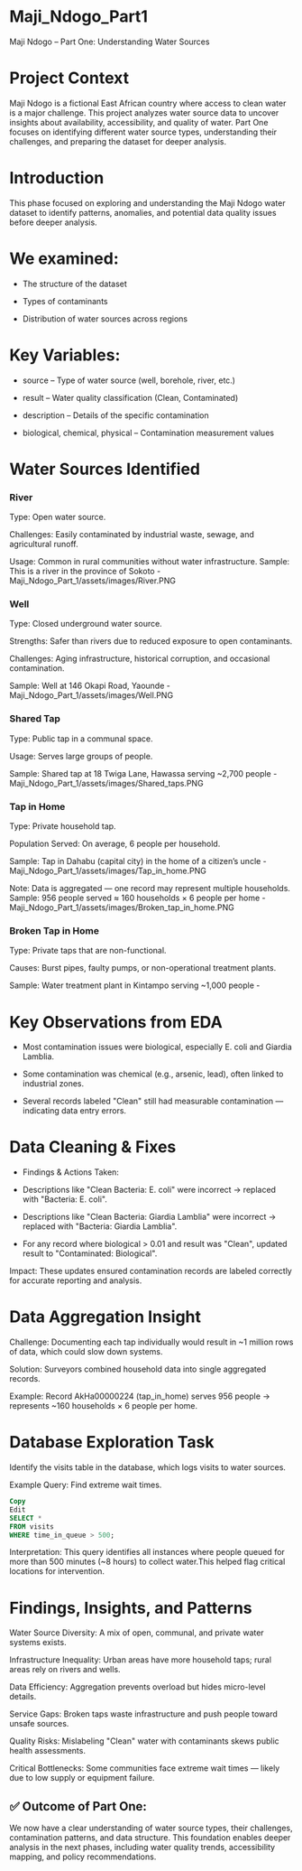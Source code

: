 # Maji_Ndogo_Part1
Maji Ndogo – Part One: Understanding Water Sources

# Project Context
Maji Ndogo is a fictional East African country where access to clean water is a major challenge.
This project analyzes water source data to uncover insights about availability, accessibility, and quality of water.
Part One focuses on identifying different water source types, understanding their challenges, and preparing the dataset for deeper analysis.

# Introduction
This phase focused on exploring and understanding the Maji Ndogo water dataset to identify patterns, anomalies, and potential data quality issues before deeper analysis.

# We examined:

- The structure of the dataset

- Types of contaminants

- Distribution of water sources across regions


# Key Variables:

- source – Type of water source (well, borehole, river, etc.)

- result – Water quality classification (Clean, Contaminated)

- description – Details of the specific contamination

- biological, chemical, physical – Contamination measurement values
  

# Water Sources Identified
### River

  Type: Open water source.

  Challenges: Easily contaminated by industrial waste, sewage, and agricultural runoff.

  Usage: Common in rural communities without water infrastructure.
  Sample: This is a river in the province of Sokoto - Maji_Ndogo_Part_1/assets/images/River.PNG

### Well

  Type: Closed underground water source.

  Strengths: Safer than rivers due to reduced exposure to open contaminants.

  Challenges: Aging infrastructure, historical corruption, and occasional contamination.

  Sample: Well at 146 Okapi Road, Yaounde - Maji_Ndogo_Part_1/assets/images/Well.PNG


### Shared Tap

  Type: Public tap in a communal space.

  Usage: Serves large groups of people.

  Sample: Shared tap at 18 Twiga Lane, Hawassa serving ~2,700 people - Maji_Ndogo_Part_1/assets/images/Shared_taps.PNG

### Tap in Home

  Type: Private household tap.

  Population Served: On average, 6 people per household.

  Sample: Tap in Dahabu (capital city) in the home of a citizen’s uncle - Maji_Ndogo_Part_1/assets/images/Tap_in_home.PNG

  Note: Data is aggregated — one record may represent multiple households.
  Sample: 956 people served ≈ 160 households × 6 people per home - Maji_Ndogo_Part_1/assets/images/Broken_tap_in_home.PNG

### Broken Tap in Home

  Type: Private taps that are non-functional.
  
  Causes: Burst pipes, faulty pumps, or non-operational treatment plants.
  
  Sample: Water treatment plant in Kintampo serving ~1,000 people - 


# Key Observations from EDA
- Most contamination issues were biological, especially E. coli and Giardia Lamblia.

- Some contamination was chemical (e.g., arsenic, lead), often linked to industrial zones.

- Several records labeled "Clean" still had measurable contamination — indicating data entry errors.
  

# Data Cleaning & Fixes
- Findings & Actions Taken:

- Descriptions like "Clean Bacteria: E. coli" were incorrect → replaced with "Bacteria: E. coli".

- Descriptions like "Clean Bacteria: Giardia Lamblia" were incorrect → replaced with "Bacteria: Giardia Lamblia".

- For any record where biological > 0.01 and result was "Clean", updated result to "Contaminated: Biological".

Impact:
These updates ensured contamination records are labeled correctly for accurate reporting and analysis.


# Data Aggregation Insight
Challenge: Documenting each tap individually would result in ~1 million rows of data, which could slow down systems.

Solution: Surveyors combined household data into single aggregated records.

Example: Record AkHa00000224 (tap_in_home) serves 956 people → represents ~160 households × 6 people per home.


# Database Exploration Task
Identify the visits table in the database, which logs visits to water sources.

Example Query: Find extreme wait times.

``` sql
Copy
Edit
SELECT *
FROM visits
WHERE time_in_queue > 500;
```

Interpretation: This query identifies all instances where people queued for more than 500 minutes (~8 hours) to collect water.This helped flag critical locations for intervention.


# Findings, Insights, and Patterns
Water Source Diversity: A mix of open, communal, and private water systems exists.

Infrastructure Inequality: Urban areas have more household taps; rural areas rely on rivers and wells.

Data Efficiency: Aggregation prevents overload but hides micro-level details.

Service Gaps: Broken taps waste infrastructure and push people toward unsafe sources.

Quality Risks: Mislabeling "Clean" water with contaminants skews public health assessments.

Critical Bottlenecks: Some communities face extreme wait times — likely due to low supply or equipment failure.



## ✅ Outcome of Part One:
We now have a clear understanding of water source types, their challenges, contamination patterns, and data structure.
This foundation enables deeper analysis in the next phases, including water quality trends, accessibility mapping, and policy recommendations.

